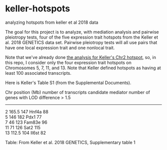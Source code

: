 # keller-hotspots
analyzing hotspots from keller et al 2018 data


The goal for this project is to analyze, with mediation analysis and pairwise pleiotropy tests, four of the five expression trait hotspots from the Keller et al. 2018 GENETICS data set. Pairwise pleiotropy tests will all use pairs that have one local expression trait and one nonlocal trait.

Note that we've already done [the analysis for Keller's Chr2 hotspot](https://github.com/fboehm/keller2018-chr2-hotspot-chtc
), so, in this repo, I consider only the four expression trait hotspots on Chromosomes 5, 7, 11, and 13. Note that Keller defined hotspots as having at least 100 associated transcripts.

Here is Keller's Table S1 (from the Supplemental Documents).

Chr   position (Mb)   number of transcripts   candidate mediator   number of genes with LOD difference > 1.5
---   -----------     ---------------------   ------------------   -----------------------------------------
2     165.5           147                     Hnf4a                88     
5     146             182                     Pdx1                 77     
7     46              123                     Fam83e               96     
11    71              126                     Sat2                 115     
13    112.5           104                     Il6st                82     

Table: From Keller et al. 2018 GENETICS, Supplementary table 1

